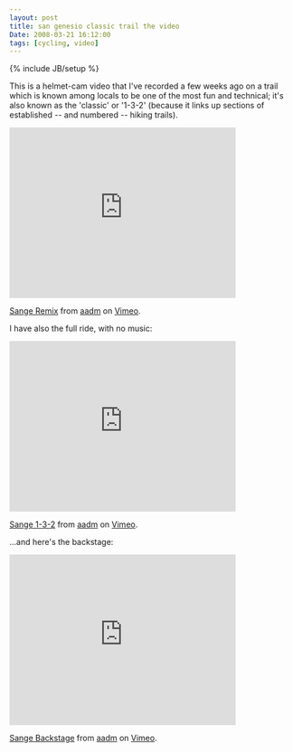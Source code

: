 ```yaml
---
layout: post
title: san genesio classic trail the video
Date: 2008-03-21 16:12:00
tags: [cycling, video]
---
```

{% include JB/setup %} 

This is a helmet-cam video that I've recorded a few weeks ago on a trail which is known among locals to be one of the most fun and technical; it's also known as the 'classic' or '1-3-2' (because it links up sections of established -- and numbered -- hiking trails).  

<iframe src="http://player.vimeo.com/video/772088?title=0&amp;byline=0&amp;portrait=0" width="400" height="302" frameborder="0" > </iframe><p><a href="http://vimeo.com/772088">Sange Remix</a> from <a href="http://vimeo.com/aadm">aadm</a> on <a href="http://vimeo.com">Vimeo</a>.</p>
  
I have also the full ride, with no music:  
  
<iframe src="http://player.vimeo.com/video/765622?title=0&amp;byline=0&amp;portrait=0" width="400" height="302" frameborder="0" > </iframe><p><a href="http://vimeo.com/765622">Sange 1-3-2</a> from <a href="http://vimeo.com/aadm">aadm</a> on <a href="http://vimeo.com">Vimeo</a>.</p>

 
...and here's the backstage:  
  
<iframe src="http://player.vimeo.com/video/765448?title=0&amp;byline=0&amp;portrait=0" width="400" height="302" frameborder="0" > </iframe><p><a href="http://vimeo.com/765448">Sange Backstage</a> from <a href="http://vimeo.com/aadm">aadm</a> on <a href="http://vimeo.com">Vimeo</a>.</p>
